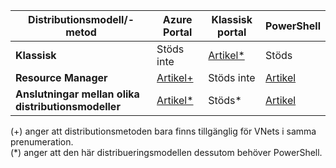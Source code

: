 | **Distributionsmodell/-metod** | **Azure Portal** | **Klassisk portal** | **PowerShell** |
| --- | --- | --- | --- |
| **Klassisk** |Stöds inte |[Artikel*](../articles/vpn-gateway/virtual-networks-configure-vnet-to-vnet-connection.md) |Stöds |
| **Resource Manager** |[Artikel+](../articles/vpn-gateway/vpn-gateway-howto-vnet-vnet-resource-manager-portal.md) |Stöds inte |[Artikel](../articles/vpn-gateway/vpn-gateway-vnet-vnet-rm-ps.md) |
| **Anslutningar mellan olika distributionsmodeller** |[Artikel*](../articles/vpn-gateway/vpn-gateway-connect-different-deployment-models-portal.md) |Stöds* |[Artikel](../articles/vpn-gateway/vpn-gateway-connect-different-deployment-models-powershell.md) |

(+) anger att distributionsmetoden bara finns tillgänglig för VNets i samma prenumeration.<br>
(*) anger att den här distribueringsmodellen dessutom behöver PowerShell.


